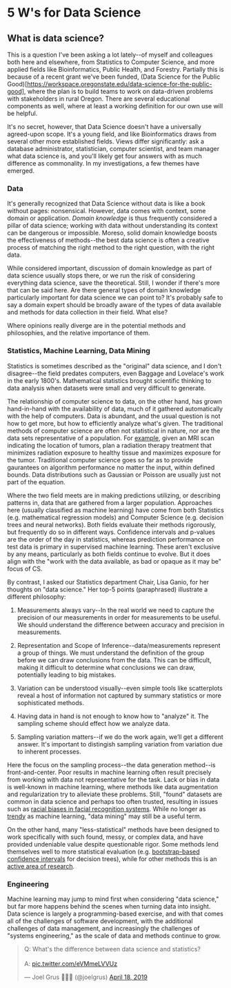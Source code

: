 # 5 W's for Data Science

## What is data science?

This is a question I've been asking a lot lately--of myself and colleagues both here and elsewhere, from Statistics to Computer
Science, and more applied fields like Bioinformatics, Public Health, and Forestry. Partially this is because of a recent 
grant we've been funded, 
(Data Science for the Public Good)[https://workspace.oregonstate.edu/data-science-for-the-public-good],
where the plan is to build teams to work on data-driven problems with stakeholders in rural Oregon. There are several
educational components as well, where at least a working definition for our own use will be helpful.

It's no secret, however, that Data Science doesn't have a universally agreed-upon scope. It's a young field, and like
Bioinformatics draws from several other more established fields. Views differ significantly: ask a 
database administrator, statistician, computer scientist, and team manager what data science is, and you'll likely get 
four answers with as much difference as commonality. In my investigations, a few themes have emerged.

### Data

It's generally recognized that Data Science without data is like a book without pages: nonsensical. However, data 
comes with context, some domain or application. *Domain knowledge* is thus frequently considered a pillar of
data science; working with data without understanding its context can be dangerous or impossible. Moreso, solid 
domain knowledge boosts the effectiveness of methods--the best data science is often a creative process of matching
the right method to the right question, with the right data. 

While considered important, discussion of domain knowledge as part of data science usually stops there, or we run the risk 
of considering everything data science, save the theoretical. Still, I wonder if there's more that can be said here. Are
there general types of domain knowledge particularly important for data science we can point to? It's probably safe
to say a domain expert should be broadly aware of the types of data available and methods for data collection in their field.
What else?

Where opinions really diverge are in the potential methods and philosophies, and the relative importance of them.  


### Statistics, Machine Learning, Data Mining

Statistics is sometimes described as the "original" data science, and I don't disagree--the field predates computers, even 
Baggage and Lovelace's work in the early 1800's. Mathematical statistics brought scientific thinking to data analysis when 
datasets were small and very difficult to generate. 

The relationship of computer science to data, on the other hand, has grown
hand-in-hand with the availability of data, much of it gathered automatically with the help of computers. Data is abundant,
and the usual question is not how to get more, but how to efficiently analyze what's given. The traditional methods of
computer science are often not statistical in nature, nor are the data sets representative of a population. 
For [example](https://www.ncbi.nlm.nih.gov/pubmed/18936519),
given an MRI scan indicating the location of tumors, plan a radiation therapy treatment that minimizes
radiation exposure to healthy tissue and maximizes exposure for the tumor. Traditional computer science goes so far as to 
provide gaurantees on algorithm performance no matter the input, within defined bounds. Data distributions such as Gaussian
or Poisson are usually just not part of the equation. 

Where the two field meets are in making predictions utilizing, or describing patterns in, data that are
gathered from a larger population. Approaches here (usually classified as machine learning) have come from both Statistics
(e.g. mathematical regression models) and Computer Science (e.g. decision trees and neural networks). Both fields
evaluate their methods rigorously, but frequently do so in different ways. Confidence intervals and p-values are the order
of the day in statistics, whereas prediction performance on test data is primary in supervised machine learning. 
These aren't exclusive by any means, particularly as both fields continue to evolve. But it does
align with the "work with the data available, as bad or opaque as it may be" focus of CS. 

By contrast, I asked our Statistics department Chair, Lisa Ganio, for her thoughts on "data science." Her top-5 points
(paraphrased) illustrate a different philosophy:

1. Measurements always vary--In the real world we need to capture the precision of our measurements in order for measurements to be useful. 
We should understand the difference between accuracy and precision in measurements. 

2. Representation and Scope of Inference--data/measurements represent a group of things. We must understand the
definition of the group before we can draw conclusions from the data. This can be difficult, making it difficult to
determine what conclusions we can draw, potentially leading to big mistakes.

3. Variation can be understood visually--even simple tools like scatterplots reveal a host of information not captured
by summary statistics or more sophisticated methods. 

4. Having data in hand is not enough to know how to "analyze" it. The sampling scheme should effect how we analyze data.

5. Sampling variation matters--if we do the work again, we’ll get a different answer. It's important to distingish 
sampling variation from variation due to inherent processes. 

Here the focus on the sampling process--the data generation method--is front-and-center. Poor results in machine
learning often result precisely from working with data not representative for the task. Lack or bias in data is
well-known in machine learning, where methods like data augmentation and regularization try to alleviate these problems. 
Still, "found" datasets are common in data science and perhaps too often trusted, resulting in issues such as
[racial biases in facial recognition
systems](https://www.wired.com/story/best-algorithms-struggle-recognize-black-faces-equally/). While no longer as [trendy](https://trends.google.com/trends/explore?date=all&geo=US&q=%22data%20mining%22,%22machine%20learning%22)
as machine learning, "data mining" may still be a useful term.

On the other hand, many "less-statistical" methods have been designed to work specifically with such found, messy, or complex data, 
and have provided undeniable value despite questionable rigor. Some methods lend themselves well to more statistical
evaluation (e.g. [bootstrap-based confidence
intervals](https://machinelearningmastery.com/calculate-bootstrap-confidence-intervals-machine-learning-results-python/) for decision trees), 
while for other methods this is an [active area of research](https://pubs.acs.org/doi/10.1021/acs.jcim.8b00542). 


### Engineering

Machine learning may jump to mind first when considering "data science," but far more happens behind the scenes when
turning data into insight. Data science is largely a programming-based exercise, and with that comes all of the
challenges of software development, with the additional challenges of data management, and increasingly the challenges
of "systems engineering," as the scale of data and methods continue to grow. 

<blockquote class="twitter-tweet"><p lang="en" dir="ltr">Q: What&#39;s the difference between data science and
statistics?<br><br>A: <a href="https://t.co/eVMmeLVVUz">pic.twitter.com/eVMmeLVVUz</a></p>&mdash; Joel Grus 👼👼👼
(@joelgrus) <a href="https://twitter.com/joelgrus/status/1118907318547009536?ref_src=twsrc%5Etfw">April 18,
2019</a></blockquote> <script async src="https://platform.twitter.com/widgets.js" charset="utf-8"></script>













